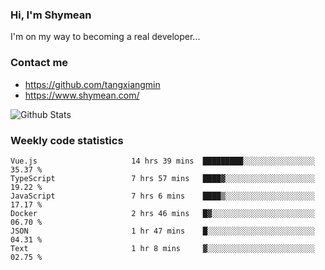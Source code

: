 ### Hi, I'm Shymean

I'm on my way to becoming a real developer...

### Contact me

- <https://github.com/tangxiangmin>
- <https://www.shymean.com/>

![Github Stats](https://github-readme-stats.vercel.app/api?username=tangxiangmin&show_icons=true&theme=dark)


###  Weekly code statistics

<!--START_SECTION:waka-->

```text
Vue.js                     14 hrs 39 mins  █████████░░░░░░░░░░░░░░░░   35.37 %
TypeScript                 7 hrs 57 mins   ████▓░░░░░░░░░░░░░░░░░░░░   19.22 %
JavaScript                 7 hrs 6 mins    ████▒░░░░░░░░░░░░░░░░░░░░   17.17 %
Docker                     2 hrs 46 mins   █▓░░░░░░░░░░░░░░░░░░░░░░░   06.70 %
JSON                       1 hr 47 mins    █░░░░░░░░░░░░░░░░░░░░░░░░   04.31 %
Text                       1 hr 8 mins     ▓░░░░░░░░░░░░░░░░░░░░░░░░   02.75 %
```

<!--END_SECTION:waka-->